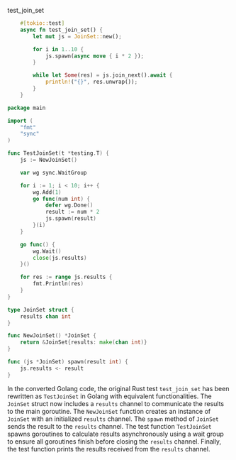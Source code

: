 test_join_set

```rust
    #[tokio::test]
    async fn test_join_set() {
        let mut js = JoinSet::new();

        for i in 1..10 {
            js.spawn(async move { i * 2 });
        }

        while let Some(res) = js.join_next().await {
            println!("{}", res.unwrap());
        }
    }
```


```go
package main

import (
    "fmt"
    "sync"
)

func TestJoinSet(t *testing.T) {
    js := NewJoinSet()

    var wg sync.WaitGroup

    for i := 1; i < 10; i++ {
        wg.Add(1)
        go func(num int) {
            defer wg.Done()
            result := num * 2
            js.spawn(result)
        }(i)
    }

    go func() {
        wg.Wait()
        close(js.results)
    }()

    for res := range js.results {
        fmt.Println(res)
    }
}

type JoinSet struct {
    results chan int
}

func NewJoinSet() *JoinSet {
    return &JoinSet{results: make(chan int)}
}

func (js *JoinSet) spawn(result int) {
    js.results <- result
}
```

In the converted Golang code, the original Rust test `test_join_set` has been rewritten as `TestJoinSet` in Golang with equivalent functionalities. The `JoinSet` struct now includes a `results` channel to communicate the results to the main goroutine. The `NewJoinSet` function creates an instance of `JoinSet` with an initialized `results` channel. The `spawn` method of `JoinSet` sends the result to the `results` channel. The test function `TestJoinSet` spawns goroutines to calculate results asynchronously using a wait group to ensure all goroutines finish before closing the `results` channel. Finally, the test function prints the results received from the `results` channel.